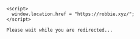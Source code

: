 
    <script>
      window.location.href = "https://robbie.xyz/";
    </script>

    Please wait while you are redirected...
